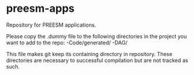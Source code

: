 preesm-apps
===========

Repository for PREESM applications.

Please copy the .dummy file to the following directories in the project you want to add to the repo:
-Code/generated/
-DAG/

This file makes git keep its containing directory in repository. These directories are
necessary to successful compilation but are not tracked as such.

